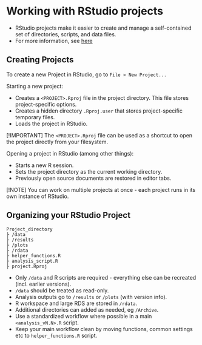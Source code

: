 # Working with RStudio projects

- RStudio projects make it easier to create and manage a self-contained set of directories, scripts, and data files. 
- For more information, see [here](https://support.posit.co/hc/en-us/articles/200526207-Using-RStudio-Projects) 

## Creating Projects
To create a new Project in  RStudio, go to  `File > New Project...`  

Starting a new project:
- Creates a `<PROJECT>.Rproj` file in the project directory. This file stores project-specific options. 
- Creates a hidden directory `.Rproj.user` that stores project-specific temporary files. 
- Loads the project in RStudio. 

[!IMPORTANT]
The `<PROJECT>.Rproj` file can be used as a shortcut to open the project directly from your filesystem. 

Opening a project in RStudio (among other things):
- Starts a new R session. 
- Sets the project directory as the current working directory.
- Previously open source documents are restored in editor tabs.

[!NOTE]
You can work on multiple projects at once - each project runs in its own instance of RStudio.


## Organizing your RStudio Project

```
Project_directory
├ /data
├ /results
├ /plots
├ /rdata
├ helper_functions.R
├ analysis_script.R
├ project.Rproj
```

- Only `/data` and R scripts are required - everything else can be recreated (incl. earlier versions). 
- `/data` should be treated as read-only. 
- Analysis outputs go to `/results` or `/plots` (with version info). 
- R workspace and large RDS are stored in `/rdata`. 
- Additional directories can added as needed, eg `/Archive`. 
- Use a standardized workflow where possible in a main `<analysis_vN.N>.R` script. 
- Keep your main workflow clean by moving functions, common settings etc to `helper_functions.R` script. 


